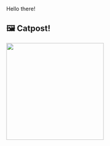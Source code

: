 Hello there!



## 🖼️ Catpost!

<sub>
    <img src="https://cdn2.thecatapi.com/images/MjAyMTgwNA.jpg" height="256">
</sub>

